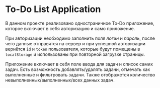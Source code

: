 # To-Do List Application

В данном проекте реализовано одностраничное To-Do приложение, которое включает в себя авторизацию и само приложение.

При авторизации необходимо заполнить поля *логин* и *пароль*, после чего данные отправятся на сервер и при успешной авторизации вернётся `id` и `token` пользователя, которые будут помещены в `localStorage` и использованы при повторной загрузке страницы.

Приложение включает в себя поле ввода для задач и список самих задач. Есть возможность добавлять/удалять задачи, отмечать как выполненные и фильтровать задачи. Также отображется количество невыполненных/выполненных/всех данных задач.
